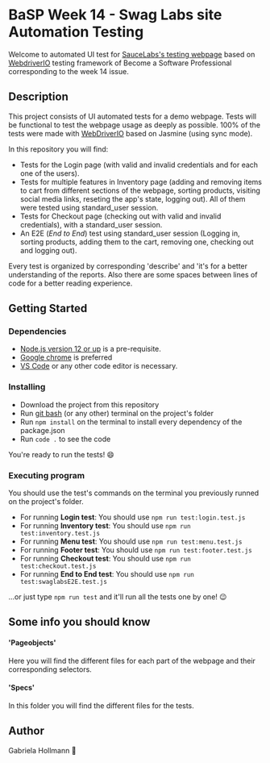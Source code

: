 # BaSP Week 14 - Swag Labs site Automation Testing

Welcome to automated UI test for  [SauceLabs's testing webpage](https://www.saucedemo.com/)  based on  [WebdriverIO](https://webdriver.io/)  testing framework of Become a Software Professional corresponding to the week 14 issue.

## Description

This project consists of UI automated tests for a demo webpage. Tests will be functional to test the webpage usage as deeply as possible.
100% of the tests were made with  [WebDriverIO](https://webdriver.io/)  based on Jasmine (using sync mode).

In this repository you will find:

-   Tests for the Login page (with valid and invalid credentials and for each one of the users).
-   Tests for multiple features in Inventory page (adding and removing items to cart from different sections of the webpage, sorting products, visiting social media links, reseting the app's state, logging out). All of them were tested using standard_user session.
-   Tests for Checkout page (checking out with valid and invalid credentials), with a standard_user session.
-   An E2E (_End to End_) test using standard_user session (Logging in, sorting products, adding them to the cart, removing one, checking out and logging out).

Every test is organized by corresponding 'describe' and 'it's for a better understanding of the reports. Also there are some spaces between lines of code for a better reading experience.

## Getting Started

### [](https://github.com/lucascaniggia/QA-FinalProject-SwagLabs/tree/main#dependencies)Dependencies

-   [Node.js version 12 or up](https://nodejs.org/en/)  is a pre-requisite.
-   [Google chrome](https://www.google.com/chrome/?brand=BNSD&gclid=Cj0KCQjw16KFBhCgARIsALB0g8LepNdLaZtxkPxgXo3piPweP7NjQQ76azzg9XDmbH5ZESeb_4kFTn4aAjCaEALw_wcB&gclsrc=aw.ds)  is preferred
-   [VS Code](https://code.visualstudio.com/)  or any other code editor is necessary.

### [](https://github.com/lucascaniggia/QA-FinalProject-SwagLabs/tree/main#installing)Installing

-   Download the project from this repository
-   Run  [git bash](https://git-scm.com/)  (or any other) terminal on the project's folder
-   Run  `npm install`  on the terminal to install every dependency of the package.json
-   Run  `code .`  to see the code

You're ready to run the tests!  😄

### Executing program

You should use the test's commands on the terminal you previously runned on the project's folder.

-   For running  **Login test**: You should use  `npm run test:login.test.js`
-   For running  **Inventory test**: You should use  `npm run test:inventory.test.js`
-   For running  **Menu test**: You should use  `npm run test:menu.test.js`
-   For running  **Footer test**: You should use  `npm run test:footer.test.js`
-   For running  **Checkout test**: You should use  `npm run test:checkout.test.js`
-   For running  **End to End test**: You should use  `npm run test:swaglabsE2E.test.js`

...or just type  `npm run test`  and it'll run all the tests one by one!  😉

## Some info you should know

#### [](https://github.com/lucascaniggia/QA-FinalProject-SwagLabs/tree/main#pageobjects)'Pageobjects'

Here you will find the different files for each part of the webpage and their corresponding selectors.

#### [](https://github.com/lucascaniggia/QA-FinalProject-SwagLabs/tree/main#specs)'Specs'

In this folder you will find the different files for the tests.


## Author

Gabriela Hollmann 🦋